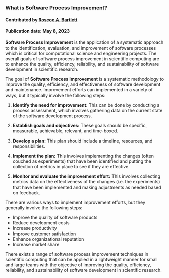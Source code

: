 ### What is Software Process Improvement?
#### Contributed by  [Roscoe A. Bartlett](https://github.com/bartlett)
#### Publication date: May 8, 2023

<!--- deck start --->

**Software Process Improvement** is the application of a systematic approach to the identification, evaluation, and improvement of software processes which is critical for computational science and engineering projects.
The overall goals of software process improvement in scientific computing are to enhance the quality, efficiency, reliability, and sustainability of software development in scientific research.

<!--- deck end --->

<!--- body start --->

The goal of **Software Process Improvement** is a systematic methodology to improve the quality, efficiency, and effectiveness of software development and maintenance.
Improvement efforts can implemented in a variety of ways, but it typically involve the following steps:

1. **Identify the need for improvement:**  This can be done by conducting a process assessment, which involves gathering data on the current state of the software development process.

2. **Establish goals and objectives:**  These goals should be specific, measurable, achievable, relevant, and time-boxed.

3. **Develop a plan:** This plan should include a timeline, resources, and responsibilities.

4. **Implement the plan:** This involves implementing the changes (often couched as experiments) that have been identified and putting the collection of metrics in place to see if they are effective.

5. **Monitor and evaluate the improvement effort:** This involves collecting metrics data on the effectiveness of the changes (i.e. the experiments) that have been implemented and making adjustments as needed based on feedback.

There are various ways to implement improvement efforts, but they generally involve the following steps:

* Improve the quality of software products
* Reduce development costs
* Increase productivity
* Improve customer satisfaction
* Enhance organizational reputation
* Increase market share

There exists a range of software process improvement techniques in scientific computing that can be applied in a lightweight manner for small and large teams with the objective of improving the quality, efficiency, reliability, and sustainability of software development in scientific research.

<!--- body end  --->
 
<!---
Publish: yes
Pinned: yes
Topics: software process improvement
--->
